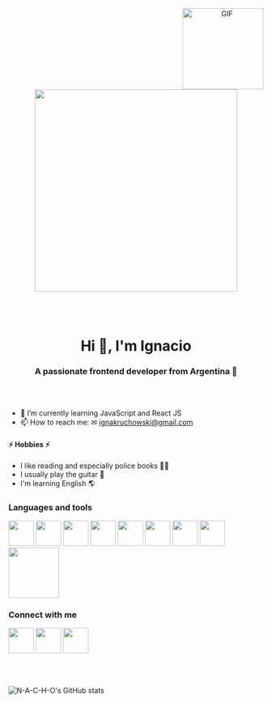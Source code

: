 <div align="center">
  <img align="right" alt="GIF" height="160px" src="https://media.giphy.com/media/du3J3cXyzhj75IOgvA/giphy.gif" />
  <img src="https://i.imgur.com/2tmabbs.gif" width=400>
</div>
<br>
<br>
<br>

<h1 align="center">Hi 👋, I'm Ignacio</h1>
<h3 align="center">A passionate frontend developer from Argentina 📌</h3>
<br>
<br>



- 🌱 I’m currently learning JavaScript and React JS
- 📫 How to reach me: ✉ ignakruchowski@gmail.com

<h4>⚡ Hobbies ⚡</h4> 

- I like reading and especially police books 🕵️‍♂️
- I usually play the guitar 🎸
- I'm learning English 🌎


<h3>Languages and tools</h3>
<p>
   <img src="https://media.giphy.com/media/XAxylRMCdpbEWUAvr8/giphy.gif" width="50">
   <img src="https://media.giphy.com/media/fsEaZldNC8A1PJ3mwp/giphy.gif" width="50">
  <img src="https://media.giphy.com/media/Sr8xDpMwVKOHUWDVRD/giphy.gif" width="50">
  <img src="https://media3.giphy.com/media/ln7z2eWriiQAllfVcn/200w.webp" width="50">
  <img src="https://i.giphy.com/media/eNAsjO55tPbgaor7ma/200w.webp" width="50">
  <img src="https://i.giphy.com/media/IdyAQJVN2kVPNUrojM/200.webp" width="50">
  <img src="https://media.giphy.com/media/jnDKffgCfGYOp6cMTK/giphy.gif" width="50">
  <img src="https://media3.giphy.com/media/kdFc8fubgS31b8DsVu/giphy.webp" width="50">
  <img src="https://media.giphy.com/media/kH1DBkPNyZPOk0BxrM/giphy.gif" width="100">
 <p>
 
 <h3>Connect with me</h3>
 <p>
   <a href="https://https://www.linkedin.com/in/ignacio-kruchowski-b6299b22a/" target=_blank><img src="https://i.imgur.com/vuG9Xzy.gif" width="50"><a>
   <a href="https://https://www.instagram.com/juanikruchowski/" target=_blank><img src="https://i.imgur.com/XX8Fw8v.gif" width="50"><a>
   <a href="https://https://twitter.com/Ignakrucho" target=_blank><img src="https://i.imgur.com/Oiav27o.gif" width="50"><a>
 </p>
 <br>
 <br>
     
![N-A-C-H-O's GitHub stats](https://github-readme-stats.vercel.app/api?username=n-a-c-h-o&theme=apprentice&show_icons=true)
